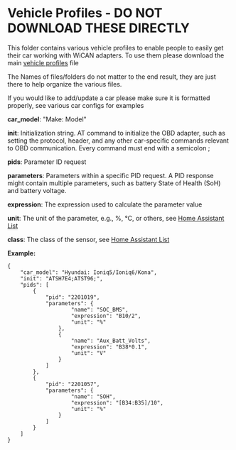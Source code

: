 # Vehicle Profiles - DO NOT DOWNLOAD THESE DIRECTLY

This folder contains various vehicle profiles to enable people to easily get their car working with WiCAN adapters. To use them please download the main [vehicle profiles](../vehicle_profiles.json) file

The Names of files/folders do not matter to the end result, they are just there to help organize the various files.

If you would like to add/update a car please make sure it is formatted properly, see various car configs for examples

**car_model**: "Make: Model"

**init**: Initialization string. AT command to initialize the OBD adapter, such as setting the protocol, header, and any other car-specific commands relevant to OBD communication. Every command must end with a semicolon ;

**pids**: Parameter ID request

**parameters**: Parameters within a specific PID request. A PID response might contain multiple parameters, such as battery State of Health (SoH) and battery voltage.

**expression**: The expression used to calculate the parameter value

**unit**: The unit of the parameter, e.g., %, °C, or others, see [Home Assistant List](https://www.home-assistant.io/integrations/sensor/#device-class)

**class**: The class of the sensor, see [Home Assistant List](https://www.home-assistant.io/integrations/sensor/#device-class)

**Example:**

```
{
    "car_model": "Hyundai: Ioniq5/Ioniq6/Kona",
    "init": "ATSH7E4;ATST96;",
    "pids": [
        {
            "pid": "2201019",
            "parameters": {
                    "name": "SOC_BMS",
                    "expression": "B10/2",
                    "unit": "%"
                },
                {
                    "name": "Aux_Batt_Volts",
                    "expression": "B38*0.1",
                    "unit": "V"
                }
            ]
        },
        {
            "pid": "2201057",
            "parameters": {
                    "name": "SOH",
                    "expression": "[B34:B35]/10",
                    "unit": "%"
                }
            ]
        }
    ]
}

```
